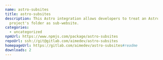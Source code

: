 ```yaml
---
name: astro-subsites
title: astro-subsites
description: This Astro integration allows developers to treat an Astro
  project's folder as sub-website.
categories:
  - uncategorized
npmUrl: https://www.npmjs.com/package/astro-subsites
repoUrl: ssh://git@gitlab.com/aimedev/astro-subsites
homepageUrl: https://gitlab.com/aimedev/astro-subsites#readme
downloads: 2
---
```

